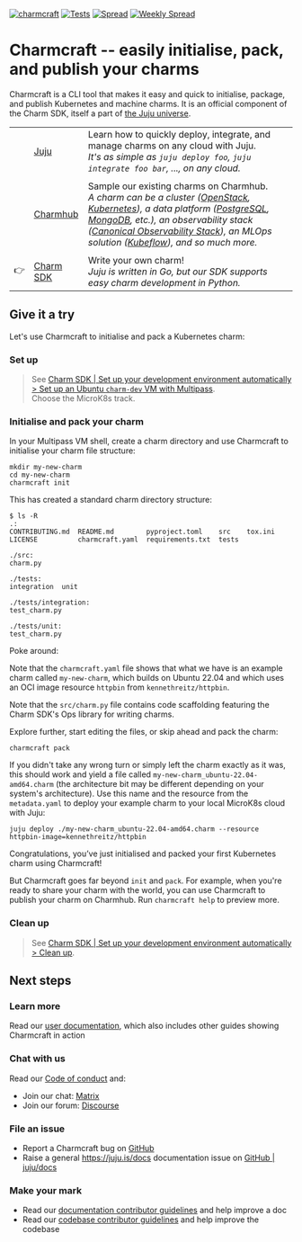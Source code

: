 [![charmcraft](https://snapcraft.io/charmcraft/badge.svg)](https://snapcraft.io/charmcraft)
[![Tests](https://github.com/canonical/charmcraft/actions/workflows/tests.yaml/badge.svg?event=push)](https://github.com/canonical/charmcraft/actions/workflows/tests.yaml)
[![Spread](https://github.com/canonical/charmcraft/actions/workflows/spread.yaml/badge.svg?event=push)](https://github.com/canonical/charmcraft/actions/workflows/spread.yaml)
[![Weekly Spread](https://github.com/canonical/charmcraft/actions/workflows/spread-large.yaml/badge.svg)](https://github.com/canonical/charmcraft/actions/workflows/spread-large.yaml)

# Charmcraft -- easily initialise, pack, and publish your charms

Charmcraft is a CLI tool that makes it easy and quick to initialise, package, and publish Kubernetes and machine charms. It is an official component of the Charm SDK, itself a part of [the Juju universe](https://juju.is/).

||||
|-|-|- |
|| [Juju](https://juju.is/docs/juju) | Learn how to quickly deploy, integrate, and manage charms on any cloud with Juju. <br>  _It's as simple as `juju deploy foo`, `juju integrate foo bar`, ..., on any cloud._ |
||||
|| [Charmhub](https://charmhub.io/) | Sample our existing charms on Charmhub. <br> _A charm can be a cluster ([OpenStack](https://charmhub.io/openstack-base), [Kubernetes](https://charmhub.io/charmed-kubernetes)), a data platform ([PostgreSQL](https://charmhub.io/postgresql-k8s), [MongoDB](https://charmhub.io/mongodb), etc.), an observability stack ([Canonical Observability Stack](https://charmhub.io/cos-lite)), an MLOps solution ([Kubeflow](https://charmhub.io/kubeflow)), and so much more._ |
||||
|:point_right:| [Charm SDK](https://juju.is/docs/sdk) | Write your own charm! <br> _Juju is written in Go, but our SDK supports easy charm development in Python._  |


## Give it a try

Let's use Charmcraft to initialise and pack a Kubernetes charm:

### Set up

> See [Charm SDK | Set up your development environment automatically > Set up an Ubuntu `charm-dev` VM with Multipass](https://juju.is/docs/sdk/dev-setup#heading--automatic-set-up-an-ubuntu-charm-dev-vm-with-multipass). <br> Choose the MicroK8s track. 

### Initialise and pack your charm

In your Multipass VM shell, create a charm directory and use Charmcraft to initialise your charm file structure:

```
mkdir my-new-charm
cd my-new-charm
charmcraft init
```

This has created a standard charm directory structure:

```
$ ls -R
.:
CONTRIBUTING.md  README.md        pyproject.toml    src    tox.ini
LICENSE          charmcraft.yaml  requirements.txt  tests

./src:
charm.py

./tests:
integration  unit

./tests/integration:
test_charm.py

./tests/unit:
test_charm.py
```

Poke around: 

Note that the `charmcraft.yaml` file shows that what we have is an example charm called `my-new-charm`, which builds on Ubuntu 22.04 and which uses an OCI image resource `httpbin` from `kennethreitz/httpbin`.

Note that the `src/charm.py` file contains code scaffolding featuring the Charm SDK's Ops library for writing charms.

Explore further, start editing the files, or skip ahead and pack the charm: 

```
charmcraft pack
```

If you didn't take any wrong turn or simply left the charm exactly as it was, this should work and yield a file called `my-new-charm_ubuntu-22.04-amd64.charm` (the architecture bit may be different depending on your system's architecture). Use this name and the resource from the `metadata.yaml` to deploy your example charm to your local MicroK8s cloud with Juju:

```
juju deploy ./my-new-charm_ubuntu-22.04-amd64.charm --resource httpbin-image=kennethreitz/httpbin
```

Congratulations, you’ve just initialised and packed your first Kubernetes charm using Charmcraft!

But Charmcraft goes far beyond `init` and `pack`. For example, when you're ready to share your charm with the world, you can use Charmcraft to publish your charm on Charmhub. Run `charmcraft help` to preview more.

### Clean up

> See [Charm SDK | Set up your development environment automatically > Clean up](https://juju.is/docs/sdk/dev-setup#heading--automatic-set-up-an-ubuntu-charm-dev-vm-with-multipass).

## Next steps

### Learn more

Read our [user documentation](https://juju.is/docs/sdk/charmcraft), which also includes other guides showing Charmcraft in action

### Chat with us

Read our [Code of conduct](https://ubuntu.com/community/code-of-conduct) and:
- Join our chat: [Matrix](https://matrix.to/#/#charmhub-charmcraft:ubuntu.com)
- Join our forum: [Discourse](https://discourse.charmhub.io/)

### File an issue

- Report a Charmcraft bug on [GitHub](https://github.com/canonical/charmcraft/issues)
- Raise a general https://juju.is/docs documentation issue on [GitHub | juju/docs](https://github.com/juju/docs)

### Make your mark

- Read our [documentation contributor guidelines](https://discourse.charmhub.io/t/documentation-guidelines-for-contributors/1245) and help improve a doc 
- Read our [codebase contributor guidelines](https://github.com/canonical/charmcraft/blob/main/CONTRIBUTING.md) and help improve the codebase
